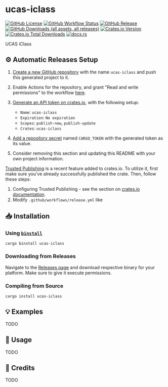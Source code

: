 # ucas-iclass

[![GitHub License](https://img.shields.io/github/license/PRO-2684/ucas-iclass?logo=opensourceinitiative)](https://github.com/PRO-2684/ucas-iclass/blob/main/LICENSE)
[![GitHub Workflow Status](https://img.shields.io/github/actions/workflow/status/PRO-2684/ucas-iclass/release.yml?logo=githubactions)](https://github.com/PRO-2684/ucas-iclass/blob/main/.github/workflows/release.yml)
[![GitHub Release](https://img.shields.io/github/v/release/PRO-2684/ucas-iclass?logo=githubactions)](https://github.com/PRO-2684/ucas-iclass/releases)
[![GitHub Downloads (all assets, all releases)](https://img.shields.io/github/downloads/PRO-2684/ucas-iclass/total?logo=github)](https://github.com/PRO-2684/ucas-iclass/releases)
[![Crates.io Version](https://img.shields.io/crates/v/ucas-iclass?logo=rust)](https://crates.io/crates/ucas-iclass)
[![Crates.io Total Downloads](https://img.shields.io/crates/d/ucas-iclass?logo=rust)](https://crates.io/crates/ucas-iclass)
[![docs.rs](https://img.shields.io/docsrs/ucas-iclass?logo=rust)](https://docs.rs/ucas-iclass)

UCAS iClass

## ⚙️ Automatic Releases Setup

1. [Create a new GitHub repository](https://github.com/new) with the name `ucas-iclass` and push this generated project to it.
2. Enable Actions for the repository, and grant "Read and write permissions" to the workflow [here](https://github.com/PRO-2684/ucas-iclass/settings/actions).
3. [Generate an API token on crates.io](https://crates.io/settings/tokens/new), with the following setup:

    - `Name`: `ucas-iclass`
    - `Expiration`: `No expiration`
    - `Scopes`: `publish-new`, `publish-update`
    - `Crates`: `ucas-iclass`

4. [Add a repository secret](https://github.com/PRO-2684/ucas-iclass/settings/secrets/actions/new) named `CARGO_TOKEN` with the generated token as its value.
5. Consider removing this section and updating this README with your own project information.

[Trusted Publishing](https://crates.io/docs/trusted-publishing) is a recent feature added to crates.io. To utilize it, first make sure you've already successfully published the crate. Then, follow these steps:

1. Configuring Trusted Publishing - see the section on [crates.io documentation](https://crates.io/docs/trusted-publishing#Configuring-Trusted-Publishing:~:text=Configuring%20Trusted%20Publishing).
2. Modify `.github/workflows/release.yml` like

## 📥 Installation

### Using [`binstall`](https://github.com/cargo-bins/cargo-binstall)

```shell
cargo binstall ucas-iclass
```

### Downloading from Releases

Navigate to the [Releases page](https://github.com/PRO-2684/ucas-iclass/releases) and download respective binary for your platform. Make sure to give it execute permissions.

### Compiling from Source

```shell
cargo install ucas-iclass
```

## 💡 Examples

TODO

## 📖 Usage

TODO

## 🎉 Credits

TODO
